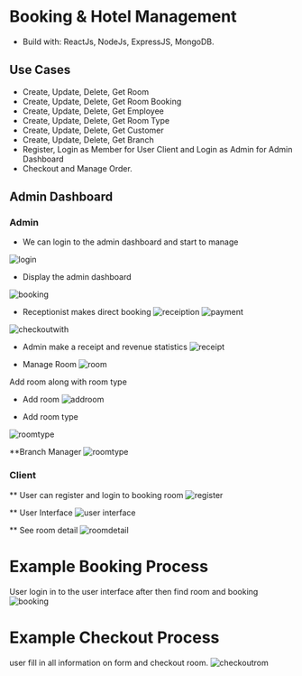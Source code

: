 # Booking & Hotel Management
  * Build with: ReactJs, NodeJs, ExpressJS, MongoDB.
## Use Cases
  * Create, Update, Delete, Get Room
  * Create, Update, Delete, Get Room Booking
  * Create, Update, Delete, Get Employee
  * Create, Update, Delete, Get Room Type
  * Create, Update, Delete, Get Customer
  * Create, Update, Delete, Get Branch
  * Register, Login as Member for User Client and Login as Admin for Admin Dashboard
  * Checkout and Manage Order.
## Admin Dashboard
### Admin
* We can login to the admin dashboard and start to manage
<!-- ![login](https://github.com/GiaHuyB2012094/HomestaysManagement/blob/main/asset/Login.png) -->
![login](./asset/Login.png)
* Display the admin dashboard
<!-- ![booking](https://github.com/GiaHuyB2012094/HomestaysManagement/blob/main/asset/Dashboard.png) -->
![booking](./asset/Dashboard.png)
* Receptionist makes direct booking
![receiption](./asset/receiption.png)
![payment](./asset/payment.png)
<!-- ![receiption](https://github.com/GiaHuyB2012094/HomestaysManagement/blob/main/asset/receiption.png) -->
<!-- ![payment](https://github.com/GiaHuyB2012094/HomestaysManagement/blob/main/asset/booking%20room%20with%20receiptionist.png) -->
![checkoutwith](./asset/checkoutwithreceiptionist.png)

<!-- ![](https://github.com/GiaHuyB2012094/HomestaysManagement/blob/main/asset/checkoutwithreceiptionist.png) -->
* Admin make a receipt and revenue statistics
![receipt](./asset/receipt.png)

<!-- ![receipt](https://github.com/GiaHuyB2012094/HomestaysManagement/blob/main/asset/receipt.png) -->
* Manage Room
![room](./asset/room.png)
<!-- ![room](https://github.com/GiaHuyB2012094/HomestaysManagement/blob/main/asset/room.png) -->
Add room along with room type
![]()
* Add room
![addroom](./asset/add-room.png)

<!-- ![addroom](https://github.com/GiaHuyB2012094/HomestaysManagement/blob/main/asset/add-room.png) -->
* Add room type
<!-- ![roomtype] -->
![roomtype](./asset/room.png)

<!-- ![addroomtype](https://github.com/GiaHuyB2012094/HomestaysManagement/blob/main/asset/add-roomtype.png) -->
**Branch Manager
![roomtype](./asset/branch.png)

<!-- ![branch](https://github.com//GiaHuyB2012094/HomestaysManagement/blob/main/asset/branch.png) -->
### Client
** User can register and login to booking room
![register](./asset/Register.png)

<!-- ![register](https://github.com/GiaHuyB2012094/HomestaysManagement/blob/main/asset/Register.png) -->
** User Interface
![user interface](./asset/User%20Interface.png)

<!-- ![user interface](https://github.com/GiaHuyB2012094/HomestaysManagement/blob/main/asset/User%20Interface.png) -->
** See room detail
![roomdetail](./asset/room%20detail.png)

<!-- ![roomdetail](https://github.com/GiaHuyB2012094/HomestaysManagement/blob/main/asset/room%20detail.png) -->


# Example Booking Process
User login in to the user interface after then find room and booking
![booking](./asset/Booking.png)
# Example Checkout Process
user fill in all information on form and checkout room.
![checkoutrom](./asset/checkout.png)
